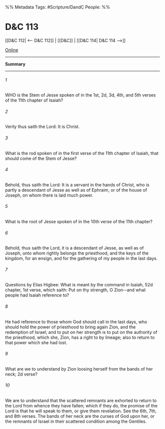 %% Metadata
Tags: #Scripture/DandC
People: 
%%
# D&C 113
[[D&C 112| <-- D&C 112]] | [[D&C]] | [[D&C 114| D&C 114 -->]]

[Online](https://churchofjesuschrist.org/study/scriptures/dc-testament/dc/113?lang=eng)

---
__Summary__



---
###### 1
WHO is the Stem of Jesse spoken of in the 1st, 2d, 3d, 4th, and 5th verses of the 11th chapter of Isaiah?
###### 2
Verily thus saith the Lord: It is Christ.
###### 3
What is the rod spoken of in the first verse of the 11th chapter of Isaiah, that should come of the Stem of Jesse?
###### 4
Behold, thus saith the Lord: It is a servant in the hands of Christ, who is partly a descendant of Jesse as well as of Ephraim, or of the house of Joseph, on whom there is laid much power.
###### 5
What is the root of Jesse spoken of in the 10th verse of the 11th chapter?
###### 6
Behold, thus saith the Lord, it is a descendant of Jesse, as well as of Joseph, unto whom rightly belongs the priesthood, and the keys of the kingdom, for an ensign, and for the gathering of my people in the last days.
###### 7
Questions by Elias Higbee: What is meant by the command in Isaiah, 52d chapter, 1st verse, which saith: Put on thy strength, O Zion--and what people had Isaiah reference to?
###### 8
He had reference to those whom God should call in the last days, who should hold the power of priesthood to bring again Zion, and the redemption of Israel; and to put on her strength is to put on the authority of the priesthood, which she, Zion, has a right to by lineage; also to return to that power which she had lost.
###### 9
What are we to understand by Zion loosing herself from the bands of her neck; 2d verse?
###### 10
We are to understand that the scattered remnants are exhorted to return to the Lord from whence they have fallen; which if they do, the promise of the Lord is that he will speak to them, or give them revelation. See the 6th, 7th, and 8th verses. The bands of her neck are the curses of God upon her, or the remnants of Israel in their scattered condition among the Gentiles.




